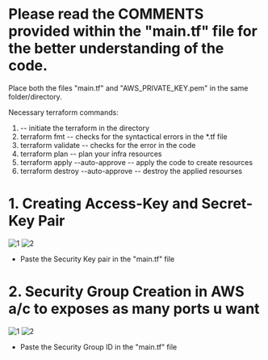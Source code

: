# Please read the COMMENTS provided within the "main.tf" file for the better understanding of the code.

Place both the files "main.tf" and "AWS_PRIVATE_KEY.pem" in the same folder/directory.

Necessary terraform commands:
1. <terraform init>                     -- initiate the terraform in the directory
2. terraform fmt                      -- checks for the syntactical errors in the *.tf file
3. terraform validate                 -- checks for the error in the code
4. terraform plan                     -- plan your infra resources
5. terraform apply --auto-approve     -- apply the code to create resources
6. terraform destroy --auto-approve   -- destroy the applied resourses

# 1. Creating Access-Key and Secret-Key Pair
![1](https://github.com/prabhatraghav/terraform/assets/156128444/8e6cd1b4-333e-4829-b924-4c15d3a46d0d)
![2](https://github.com/prabhatraghav/terraform/assets/156128444/bb03c010-2135-4b2a-9c29-e550a903eed4)
* Paste the Security Key pair in the "main.tf" file
# 
# 2. Security Group Creation in AWS a/c to exposes as many ports u want
![1](https://github.com/prabhatraghav/terraform/assets/156128444/c96b131c-5cec-4ae1-831c-9acc4a727b36)
![2](https://github.com/prabhatraghav/terraform/assets/156128444/5d0a9947-4550-4b7b-b53b-307aa67f8748)
* Paste the Security Group ID in the "main.tf" file
